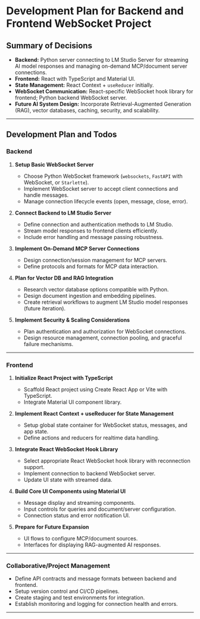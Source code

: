 # Development Plan for Backend and Frontend WebSocket Project

## Summary of Decisions

- **Backend:** Python server connecting to LM Studio Server for streaming AI model responses and managing on-demand MCP/document server connections.
- **Frontend:** React with TypeScript and Material UI.
- **State Management:** React Context + `useReducer` initially.
- **WebSocket Communication:** React-specific WebSocket hook library for frontend; Python backend WebSocket server.
- **Future AI System Design:** Incorporate Retrieval-Augmented Generation (RAG), vector databases, caching, security, and scalability.

---

## Development Plan and Todos

### Backend

1. **Setup Basic WebSocket Server**
   - Choose Python WebSocket framework (`websockets`, `FastAPI` with WebSocket, or `Starlette`).
   - Implement WebSocket server to accept client connections and handle messages.
   - Manage connection lifecycle events (open, message, close, error).

2. **Connect Backend to LM Studio Server**
   - Define connection and authentication methods to LM Studio.
   - Stream model responses to frontend clients efficiently.
   - Include error handling and message passing robustness.

3. **Implement On-Demand MCP Server Connections**
   - Design connection/session management for MCP servers.
   - Define protocols and formats for MCP data interaction.

4. **Plan for Vector DB and RAG Integration**
   - Research vector database options compatible with Python.
   - Design document ingestion and embedding pipelines.
   - Create retrieval workflows to augment LM Studio model responses (future iteration).

5. **Implement Security & Scaling Considerations**
   - Plan authentication and authorization for WebSocket connections.
   - Design resource management, connection pooling, and graceful failure mechanisms.

---

### Frontend

1. **Initialize React Project with TypeScript**
   - Scaffold React project using Create React App or Vite with TypeScript.
   - Integrate Material UI component library.

2. **Implement React Context + useReducer for State Management**
   - Setup global state container for WebSocket status, messages, and app state.
   - Define actions and reducers for realtime data handling.

3. **Integrate React WebSocket Hook Library**
   - Select appropriate React WebSocket hook library with reconnection support.
   - Implement connection to backend WebSocket server.
   - Update UI state with streamed data.

4. **Build Core UI Components using Material UI**
   - Message display and streaming components.
   - Input controls for queries and document/server configuration.
   - Connection status and error notification UI.

5. **Prepare for Future Expansion**
   - UI flows to configure MCP/document sources.
   - Interfaces for displaying RAG-augmented AI responses.

---

### Collaborative/Project Management

- Define API contracts and message formats between backend and frontend.
- Setup version control and CI/CD pipelines.
- Create staging and test environments for integration.
- Establish monitoring and logging for connection health and errors.

---

